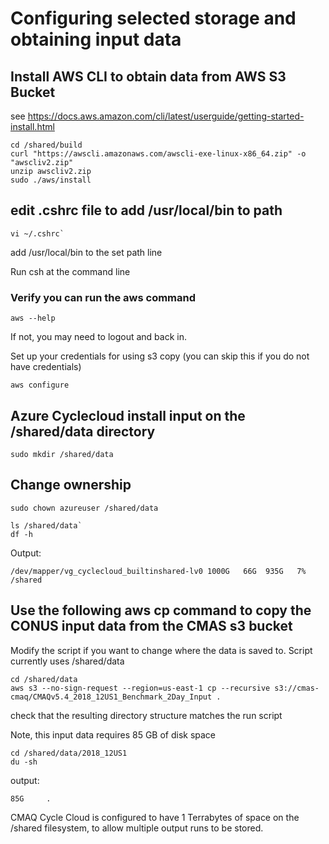 # Configuring selected storage and obtaining input data

## Install AWS CLI to obtain data from AWS S3 Bucket

see https://docs.aws.amazon.com/cli/latest/userguide/getting-started-install.html

```
cd /shared/build
curl "https://awscli.amazonaws.com/awscli-exe-linux-x86_64.zip" -o "awscliv2.zip"
unzip awscliv2.zip
sudo ./aws/install
```

## edit .cshrc file to add /usr/local/bin to path

```
vi ~/.cshrc`
```

add /usr/local/bin to the set path line

Run csh at the command line 

### Verify you can run the aws command

```
aws --help
```

If not, you may need to logout and back in.

Set up your credentials for using s3 copy (you can skip this if you do not have credentials)

```
aws configure
```


## Azure Cyclecloud install input on the /shared/data directory

```
sudo mkdir /shared/data
```

## Change ownership

```
sudo chown azureuser /shared/data
```

```
ls /shared/data`
df -h
```

Output:

`/dev/mapper/vg_cyclecloud_builtinshared-lv0 1000G   66G  935G   7% /shared `


## Use the following aws cp command to copy the CONUS input data from the CMAS s3 bucket
Modify the script if you want to change where the data is saved to.  Script currently uses /shared/data 

```
cd /shared/data
aws s3 --no-sign-request --region=us-east-1 cp --recursive s3://cmas-cmaq/CMAQv5.4_2018_12US1_Benchmark_2Day_Input .
```

check that the resulting directory structure matches the run script

Note, this input data requires 85 GB of disk space

```
cd /shared/data/2018_12US1
du -sh
```

output:

```
85G     .
```

CMAQ Cycle Cloud is configured to have 1 Terrabytes of space on the /shared filesystem, to allow multiple output runs to be stored.
